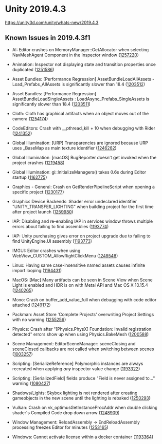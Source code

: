 # Unity 2019.4.3
https://unity3d.com/unity/whats-new/2019.4.3

## Known Issues in 2019.4.3f1

<ul>
<li><p>AI: Editor crashes on MemoryManager::GetAllocator when selecting NavMeshAgent Component in the Inspector window (<a href="https://issuetracker.unity3d.com/issues/editor-crashes-on-memorymanager-getallocator-when-selecting-navmeshagent-component-in-the-inspector-window">1257220</a>)</p></li>
<li><p>Animation: Inspector not displaying state and transition properties once duplicated (<a href="https://issuetracker.unity3d.com/issues/inspector-not-displaying-state-and-transition-properties-once-duplicated">1251586</a>)</p></li>
<li><p>Asset Bundles: [Performance Regression] AssetBundleLoadAllAssets - Load_Prefabs_AllAssets is significantly slower than 18.4 (<a href="https://issuetracker.unity3d.com/issues/performance-regression-assetbundleloadallassets-load-prefabs-allassets-is-significantly-slower-than-18-dot-4">1203512</a>)</p></li>
<li><p>Asset Bundles: [Performance Regression] AssetBundleLoadSingleAssets : LoadAsync_Prefabs_SingleAssets is significantly slower than 18.4 (<a href="https://issuetracker.unity3d.com/issues/assetbundleloadsingleassets-loadasync-prefabs-singleassets-is-significantly-slower-than-18-dot-4">1203511</a>)</p></li>
<li><p>Cloth: Cloth has graphical artifacts when an object moves out of the camera (<a href="https://issuetracker.unity3d.com/issues/cloth-has-graphical-artifacts-when-an-object-moves-out-of-the-camera">1254174</a>)</p></li>
<li><p>CodeEditors: Crash with __pthread_kill + 10 when debugging with Rider (<a href="https://issuetracker.unity3d.com/issues/attaching-a-debugger-causes-unity-to-crash">1241352</a>)</p></li>
<li><p>Global Illumination: [URP] Transparencies are ignored because URP uses _BaseMap as main texture identifier (<a href="https://issuetracker.unity3d.com/issues/urp-shadows-from-alpha-materials-are-not-baked-into-a-lightmap-when-using-baked-lit-shader">1246262</a>)</p></li>
<li><p>Global Illumination: [macOS] BugReporter doesn't get invoked when the project crashes (<a href="https://issuetracker.unity3d.com/issues/macos-bugreporter-doesnt-get-invoked-when-the-project-crashes">1219458</a>)</p></li>
<li><p>Global Illumination: gi::InitializeManagers() takes 0.6s during Editor startup (<a href="https://issuetracker.unity3d.com/issues/gi-initializemanagers-takes-0-dot-4s-during-editor-startup">1162775</a>)</p></li>
<li><p>Graphics - General: Crash on GetRenderPipelineScript when opening a specific project (<a href="https://issuetracker.unity3d.com/issues/crash-on-getrenderpipelinescript-when-opening-a-specific-project">1230177</a>)</p></li>
<li><p>Graphics Device Backends: Shader error undeclared identifier "UNITY_TRANSFER_LIGHTING" when building project for the first time after project launch (<a href="https://issuetracker.unity3d.com/issues/shader-error-undeclared-identifier-unity-transfer-lighting-when-building-project">1259980</a>)</p></li>
<li><p>IAP: Disabling and re-enabling IAP in services window throws multiple errors about failing to find assemblies (<a href="https://issuetracker.unity3d.com/issues/disabling-and-re-enabling-iap-in-services-window-throws-multiple-errors-about-failing-to-find-assemblies">1193774</a>)</p></li>
<li><p>IAP: Unity purchasing gives error on project upgrade due to failing to find UnityEngine.UI assembly (<a href="https://issuetracker.unity3d.com/issues/unity-purchasing-fails-to-load-due-to-failing-to-find-unityengine-dot-ui-assembly">1193773</a>)</p></li>
<li><p>IMGUI: Editor crashes when using WebView_CUSTOM_AllowRightClickMenu (<a href="https://issuetracker.unity3d.com/issues/editor-crashes-when-using-webview-custom-allowrightclickmenu">1249548</a>)</p></li>
<li><p>Linux:  Having same case-insensitive named assets causes infinite import looping (<a href="https://issuetracker.unity3d.com/issues/linux-having-same-case-insensitive-named-assets-causes-infinite-import-looping">1194431</a>)</p></li>
<li><p>MacOS: [Mac] Many artifacts can be seen in Scene View when Scene Light is enabled and HDR is on with Metal API and Mac OS X 10.15.4 (<a href="https://issuetracker.unity3d.com/issues/mac-many-artifacts-can-be-seen-in-scene-view-when-scene-light-is-enabled-on-with-metal-api-and-mac-os-x-10-dot-15-dot-4">1240265</a>)</p></li>
<li><p>Mono: Crash on buffer_add_value_full when debugging with code editor attached (<a href="https://issuetracker.unity3d.com/issues/macos-crash-on-buffer-add-value-full-when-debugging-with-code-editor-attached">1249172</a>)</p></li>
<li><p>Packman: Asset Store 'Complete Projects' overwriting Project Settings with no warning (<a href="https://issuetracker.unity3d.com/issues/asset-store-complete-projects-overwriting-project-settings-with-no-warning">1255256</a>)</p></li>
<li><p>Physics: Crash after "[Physics.PhysX] Foundation: Invalid registration detected" errors show up when using Physics.BakeMesh (<a href="https://issuetracker.unity3d.com/issues/crash-after-physics-dot-physx-foundation-invalid-registration-detected-errors-show-up-when-using-physics-dot-bakemesh">1200588</a>)</p></li>
<li><p>Scene Management: EditorSceneManager: sceneClosing and sceneClosed callbacks are not called when switching between scenes (<a href="https://issuetracker.unity3d.com/issues/editorscenemanager-sceneclosing-and-sceneclosed-callbacks-are-not-called-when-switching-between-scenes">1003257</a>)</p></li>
<li><p>Scripting: [SerializeReference] Polymorphic instances are always recreated when applying <em>any</em> inspector value change (<a href="https://issuetracker.unity3d.com/issues/serializereference-non-serialized-initialized-fields-lose-their-values-when-entering-play-mode">1193322</a>)</p></li>
<li><p>Scripting: [SerializedField] fields produce "Field is never assigned to..." warning (<a href="https://issuetracker.unity3d.com/issues/serializedfield-fields-produce-field-is-never-assigned-to-dot-dot-dot-warning">1080427</a>)</p></li>
<li><p>Shadows/Lights: Skybox lighting is not rendered after creating gameobjects in the new scene until the lighting is rebaked (<a href="https://issuetracker.unity3d.com/issues/skybox-lighting-is-not-shown-after-creating-new-gameobjects-in-the-new-scene">1250293</a>)</p></li>
<li><p>Vulkan:  Crash on vk_optimusGetInstanceProcAddr when double clicking shader's Compiled Code drop down arrow (<a href="https://issuetracker.unity3d.com/issues/vulkan-crash-on-vk-optimusgetinstanceprocaddr-when-double-clicking-shaders-compiled-code-drop-down-arrow">1248909</a>)</p></li>
<li><p>Window Management: ReloadAssembly -&gt; EndReloadAssembly processing freezes Editor for minutes (<a href="https://issuetracker.unity3d.com/issues/reloadassembly-endreloadassebly-processing-freezes-editor-for-minutes">1253165</a>)</p></li>
<li><p>Windows: Cannot activate license within a docker container (<a href="https://issuetracker.unity3d.com/issues/cannot-activate-license-within-a-docker-container">1193364</a>)</p></li>
</ul>
